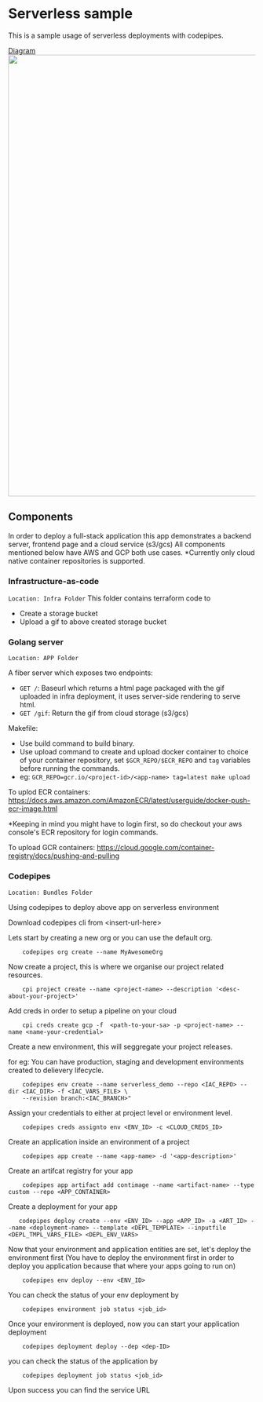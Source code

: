 # Serverless sample

This is a sample usage of serverless deployments with codepipes.


[Diagram](./overview.png) <img src="./overview.png" width="900">

## Components
In order to deploy a full-stack application this app demonstrates a backend server, frontend page and a cloud service (s3/gcs)
All components mentioned below have AWS and GCP both use cases.
*Currently only cloud native container repositories is supported.

### Infrastructure-as-code 
`Location: Infra Folder`
This folder contains terraform code to 
- Create a storage bucket
- Upload a gif to above created storage bucket

### Golang server
`Location: APP Folder`

A fiber server which exposes two endpoints:
- `GET /`: Baseurl which returns a html page packaged with the gif uploaded in infra deployment, it uses server-side rendering to serve html.
- `GET /gif`: Return the gif from cloud storage (s3/gcs)

Makefile: 
* Use build command to build binary.
* Use upload command to create and upload docker container to choice of your container repository, set `$GCR_REPO/$ECR_REPO` and `tag` variables before running the commands.
* eg:  `GCR_REPO=gcr.io/<project-id>/<app-name> tag=latest make upload`

To uplod ECR containers: https://docs.aws.amazon.com/AmazonECR/latest/userguide/docker-push-ecr-image.html

*Keeping in mind you might have to login first, so do checkout your aws console's ECR repository for login commands.

To upload GCR containers: https://cloud.google.com/container-registry/docs/pushing-and-pulling

### Codepipes
`Location: Bundles Folder`

Using codepipes to deploy above app on serverless environment

Download codepipes cli from  \<insert-url-here>


Lets start by creating a new org or you can use the default org.
```
    codepipes org create --name MyAwesomeOrg
```

Now create a project, this is where we organise our project related resources.

```
    cpi project create --name <project-name> --description '<desc-about-your-project>'
```

Add creds in order to setup a pipeline on your cloud

```
    cpi creds create gcp -f  <path-to-your-sa> -p <project-name> --name <name-your-credential>
```
Create a new environment, this will seggregate your project releases.

for eg: You can have production, staging and development environments created to delievery lifecycle.
```
    codepipes env create --name serverless_demo --repo <IAC_REPO> --dir <IAC_DIR> -f <IAC_VARS_FILE> \
    --revision branch:<IAC_BRANCH>" 

```

Assign your credentials to either at project level or environment level.

```
    codepipes creds assignto env <ENV_ID> -c <CLOUD_CREDS_ID>
```

Create an application inside an environment of a project
```
    codepipes app create --name <app-name> -d '<app-description>'
```

Create an artifcat registry for your app
```
    codepipes app artifact add contimage --name <artifact-name> --type custom --repo <APP_CONTAINER>
```

Create a deployment for your app
```
   codepipes deploy create --env <ENV_ID> --app <APP_ID> -a <ART_ID> --name <deployment-name> --template <DEPL_TEMPLATE> --inputfile <DEPL_TMPL_VARS_FILE> <DEPL_ENV_VARS>
```

Now that your environment and application entities are set, let's deploy the environment first (You have to deploy the environment first in order to deploy you application because that where your apps going to run on)

```
    codepipes env deploy --env <ENV_ID>
```
You can check the status of your env deployment by
```
    codepipes environment job status <job_id> 
```
Once your environment is deployed, now you can start your application deployment

```
    codepipes deployment deploy --dep <dep-ID>
```

you can check the status of the application by
```
    codepipes deployment job status <job_id> 
```
Upon success you can find the service URL
